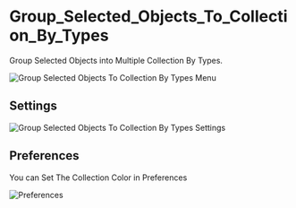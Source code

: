 # Group_Selected_Objects_To_Collection_By_Types

Group Selected Objects into Multiple Collection By Types. 

![Group Selected Objects To Collection By Types Menu](https://blenderboi.com/gallery/GroupSelectedObjectsToCollectionByTypes/GroupSelectedObjectsToCollectionByTypesMenu.png)

## Settings

![Group Selected Objects To Collection By Types Settings](https://blenderboi.com/gallery/GroupSelectedObjectsToCollectionByTypes/GroupSelectedObjectsToCollectionByTypesSettings.png)

## Preferences

You can Set The Collection Color in Preferences

![Preferences](https://blenderboi.com/gallery/GroupSelectedObjectsToCollectionByTypes/Preferences.png)

